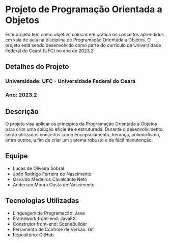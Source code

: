 # Projeto de Programação Orientada a Objetos

Este projeto tem como objetivo colocar em prática os conceitos aprendidos em sala de aula na disciplina de Programação Orientada a Objetos. O projeto está sendo desenvolvido como parte do currículo da Universidade Federal do Ceará (UFC) no ano de 2023.2.

## Detalhes do Projeto

### Universidade: UFC - Universidade Federal do Ceará
### Ano: 2023.2

## Descrição

O projeto visa aplicar os princípios da Programação Orientada a Objetos para criar uma solução eficiente e estruturada. Durante o desenvolvimento, serão utilizados conceitos como encapsulamento, herança, polimorfismo, entre outros, a fim de criar um sistema robusto e de fácil manutenção.

## Equipe
- Lucas de Oliveira Sobral
- João Rodrigo Ferreira do Nascimento
- Osvaldo Medeiros Cavalcante Neto
- Anderson Moura Costa do Nascimento

## Tecnologias Utilizadas

- Linguagem de Programação: Java
- Framework front-end: JavaFX
- Construtor front-end: SceneBuilder
- Ferramenta de Controle de Versão: Git
- Repositório: GitHub


